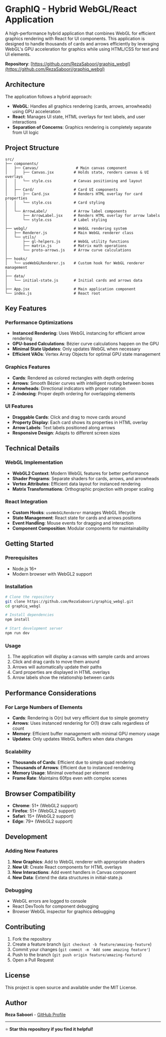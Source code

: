 # GraphIQ - Hybrid WebGL/React Application

A high-performance hybrid application that combines WebGL for efficient graphics rendering with React for UI components. This application is designed to handle thousands of cards and arrows efficiently by leveraging WebGL's GPU acceleration for graphics while using HTML/CSS for text and UI elements.

**Repository**: [https://github.com/RezaSaboori/graphiq_webgl](https://github.com/RezaSaboori/graphiq_webgl)

## Architecture

The application follows a hybrid approach:
- **WebGL**: Handles all graphics rendering (cards, arrows, arrowheads) using GPU acceleration
- **React**: Manages UI state, HTML overlays for text labels, and user interactions
- **Separation of Concerns**: Graphics rendering is completely separate from UI logic

## Project Structure

```
src/
├── components/
│   ├── Canvas/                 # Main canvas component
│   │   ├── Canvas.jsx         # Holds state, renders canvas & UI overlays
│   │   └── style.css          # Canvas positioning and layout
│   │
│   ├── Card/                  # Card UI components
│   │   ├── Card.jsx           # Renders HTML overlay for card properties
│   │   └── style.css          # Card styling
│   │
│   └── ArrowLabel/            # Arrow label components
│       ├── ArrowLabel.jsx     # Renders HTML overlay for arrow labels
│       └── style.css          # Label styling
│
├── webgl/                     # WebGL rendering system
│   ├── Renderer.js            # Main WebGL renderer class
│   └── utils/
│       ├── gl-helpers.js      # WebGL utility functions
│       ├── matrix.js          # Matrix math operations
│       └── proto-arrows.js    # Arrow curve calculations
│
├── hooks/
│   └── useWebGLRenderer.js    # Custom hook for WebGL renderer management
│
├── data/
│   └── initial-state.js       # Initial cards and arrows data
│
├── App.jsx                    # Main application component
└── index.js                   # React root
```

## Key Features

### Performance Optimizations
- **Instanced Rendering**: Uses WebGL instancing for efficient arrow rendering
- **GPU-based Calculations**: Bézier curve calculations happen on the GPU
- **Minimal State Updates**: Only updates WebGL when necessary
- **Efficient VAOs**: Vertex Array Objects for optimal GPU state management

### Graphics Features
- **Cards**: Rendered as colored rectangles with depth ordering
- **Arrows**: Smooth Bézier curves with intelligent routing between boxes
- **Arrowheads**: Directional indicators with proper rotation
- **Z-indexing**: Proper depth ordering for overlapping elements

### UI Features
- **Draggable Cards**: Click and drag to move cards around
- **Property Display**: Each card shows its properties in HTML overlay
- **Arrow Labels**: Text labels positioned along arrows
- **Responsive Design**: Adapts to different screen sizes

## Technical Details

### WebGL Implementation
- **WebGL2 Context**: Modern WebGL features for better performance
- **Shader Programs**: Separate shaders for cards, arrows, and arrowheads
- **Vertex Attributes**: Efficient data layout for instanced rendering
- **Matrix Transformations**: Orthographic projection with proper scaling

### React Integration
- **Custom Hooks**: `useWebGLRenderer` manages WebGL lifecycle
- **State Management**: React state for cards and arrows positions
- **Event Handling**: Mouse events for dragging and interaction
- **Component Composition**: Modular components for maintainability

## Getting Started

### Prerequisites
- Node.js 16+ 
- Modern browser with WebGL2 support

### Installation
```bash
# Clone the repository
git clone https://github.com/RezaSaboori/graphiq_webgl.git
cd graphiq_webgl

# Install dependencies
npm install

# Start development server
npm run dev
```

### Usage
1. The application will display a canvas with sample cards and arrows
2. Click and drag cards to move them around
3. Arrows will automatically update their paths
4. Card properties are displayed in HTML overlays
5. Arrow labels show the relationship between cards

## Performance Considerations

### For Large Numbers of Elements
- **Cards**: Rendering is O(n) but very efficient due to simple geometry
- **Arrows**: Uses instanced rendering for O(1) draw calls regardless of count
- **Memory**: Efficient buffer management with minimal GPU memory usage
- **Updates**: Only updates WebGL buffers when data changes

### Scalability
- **Thousands of Cards**: Efficient due to simple quad rendering
- **Thousands of Arrows**: Efficient due to instanced rendering
- **Memory Usage**: Minimal overhead per element
- **Frame Rate**: Maintains 60fps even with complex scenes

## Browser Compatibility

- **Chrome**: 51+ (WebGL2 support)
- **Firefox**: 51+ (WebGL2 support)
- **Safari**: 15+ (WebGL2 support)
- **Edge**: 79+ (WebGL2 support)

## Development

### Adding New Features
1. **New Graphics**: Add to WebGL renderer with appropriate shaders
2. **New UI**: Create React components for HTML overlays
3. **New Interactions**: Add event handlers in Canvas component
4. **New Data**: Extend the data structures in initial-state.js

### Debugging
- WebGL errors are logged to console
- React DevTools for component debugging
- Browser WebGL inspector for graphics debugging

## Contributing

1. Fork the repository
2. Create a feature branch (`git checkout -b feature/amazing-feature`)
3. Commit your changes (`git commit -m 'Add some amazing feature'`)
4. Push to the branch (`git push origin feature/amazing-feature`)
5. Open a Pull Request

## License

This project is open source and available under the MIT License.

## Author

**Reza Saboori** - [GitHub Profile](https://github.com/RezaSaboori)

---

⭐ **Star this repository if you find it helpful!**
